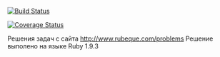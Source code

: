 [![Build Status](https://travis-ci.org/asnow73/RubequeTasks.png?branch=master)](https://travis-ci.org/asnow73/RubequeTasks)

[![Coverage Status](https://coveralls.io/repos/asnow73/RubequeTasks/badge.png)](https://coveralls.io/r/asnow73/RubequeTasks)

Решения задач с сайта http://www.rubeque.com/problems
Решение выполено на языке Ruby 1.9.3
